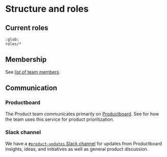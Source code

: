 # Structure and roles

## Current roles

```{toctree}
:glob:
roles/*
```

## Membership

See [list of team members](../reference/team.md).

## Communication

### Productboard

The Product team communicates primarily on [Productboard](https://2i2c.productboard.com/).
See [](deliveryflow.md) for how the team uses this service for product prioritization.

### Slack channel

We have a [`#product-updates` Slack channel](https://2i2c.slack.com/archives/C06HVA6LFC3) for updates from Productboard insights, ideas, and initiatives as well as general product discussion.